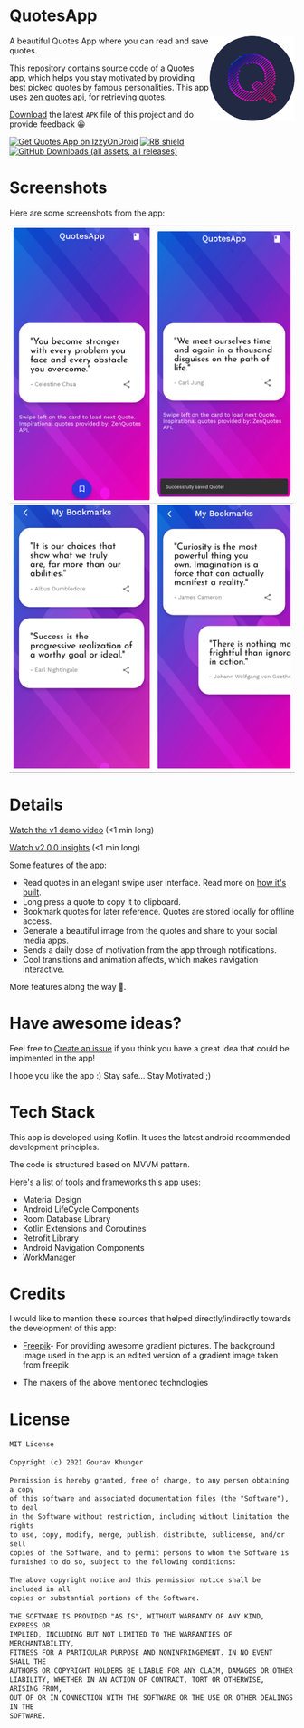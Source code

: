 # QuotesApp

<img alt = "QuotesApp Logo" src="https://raw.githubusercontent.com/gouravkhunger/QuotesApp/main/metadata/en-US/images/phoneScreenshots/logo.png" height="150px" width="150px" align="right"/>

A beautiful Quotes App where you can read and save quotes.

This repository contains source code of a Quotes app, which helps you stay motivated by providing best picked quotes by famous personalities. This app uses [zen quotes](https://zenquotes.io) api, for retrieving quotes.

[Download][github] the latest `APK` file of this project and do provide feedback 😀

[![Get Quotes App on IzzyOnDroid](https://img.shields.io/endpoint?url=https://apt.izzysoft.de/fdroid/api/v1/shield/com.github.gouravkhunger.quotesapp)][izzysoft]
[![RB shield](https://shields.rbtlog.dev/simple/com.github.gouravkhunger.quotesapp)][rbshield]
[![GitHub Downloads (all assets, all releases)](https://img.shields.io/github/downloads/gouravkhunger/quotesapp/total)][github]

[izzysoft]: https://apt.izzysoft.de/fdroid/index/apk/com.github.gouravkhunger.quotesapp
[github]: https://github.com/gouravkhunger/QuotesApp/releases/latest
[rbshield]: https://shields.rbtlog.dev/com.github.gouravkhunger.quotesapp

# Screenshots
Here are some screenshots from the app:

| ![first](https://raw.githubusercontent.com/gouravkhunger/QuotesApp/main/metadata/en-US/images/phoneScreenshots/01.png)   | ![second](https://raw.githubusercontent.com/gouravkhunger/QuotesApp/main/metadata/en-US/images/phoneScreenshots/02.png)  |
|---------------------------------|---------------------------------|
| ![third](https://raw.githubusercontent.com/gouravkhunger/QuotesApp/main/metadata/en-US/images/phoneScreenshots/03.png) | ![fourth](https://raw.githubusercontent.com/gouravkhunger/QuotesApp/main/metadata/en-US/images/phoneScreenshots/04.png) |

# Details
[Watch the v1 demo video](https://youtu.be/9Kl6WDmTK8g) (<1 min long)

[Watch v2.0.0 insights](https://youtu.be/LSr1D_D1vEA) (<1 min long)

Some features of the app:

- Read quotes in an elegant swipe user interface. Read more on [how it's built](https://genicsblog.com/swipe-animation-on-a-cardview-android).
- Long press a quote to copy it to clipboard.
- Bookmark quotes for later reference. Quotes are stored locally for offline access.
- Generate a beautiful image from the quotes and share to your social media apps.
- Sends a daily dose of motivation from the app through notifications.
- Cool transitions and animation affects, which makes navigation interactive.

More features along the way 🚀.

# Have awesome ideas?
Feel free to [Create an issue](https://github.com/gouravkhunger/QuotesApp/issues/new)
if you think you have a great idea that could be implmented in the app!

I hope you like the app :)
Stay safe... Stay Motivated ;)

# Tech Stack
This app is developed using Kotlin. It uses the latest android recommended development principles.

The code is structured based on MVVM pattern.

Here's a list of tools and frameworks this app uses:

- Material Design
- Android LifeCycle Components
- Room Database Library
- Kotlin Extensions and Coroutines
- Retrofit Library
- Android Navigation Components
- WorkManager

# Credits
I would like to mention these sources that helped directly/indirectly towards
the development of this app:

- <a href="http://www.freepik.com">Freepik</a>- For providing awesome gradient pictures.
The background image used in the app is an edited version of a gradient image taken from freepik
  
- The makers of the above mentioned technologies

# License

```
MIT License

Copyright (c) 2021 Gourav Khunger

Permission is hereby granted, free of charge, to any person obtaining a copy
of this software and associated documentation files (the "Software"), to deal
in the Software without restriction, including without limitation the rights
to use, copy, modify, merge, publish, distribute, sublicense, and/or sell
copies of the Software, and to permit persons to whom the Software is
furnished to do so, subject to the following conditions:

The above copyright notice and this permission notice shall be included in all
copies or substantial portions of the Software.

THE SOFTWARE IS PROVIDED "AS IS", WITHOUT WARRANTY OF ANY KIND, EXPRESS OR
IMPLIED, INCLUDING BUT NOT LIMITED TO THE WARRANTIES OF MERCHANTABILITY,
FITNESS FOR A PARTICULAR PURPOSE AND NONINFRINGEMENT. IN NO EVENT SHALL THE
AUTHORS OR COPYRIGHT HOLDERS BE LIABLE FOR ANY CLAIM, DAMAGES OR OTHER
LIABILITY, WHETHER IN AN ACTION OF CONTRACT, TORT OR OTHERWISE, ARISING FROM,
OUT OF OR IN CONNECTION WITH THE SOFTWARE OR THE USE OR OTHER DEALINGS IN THE
SOFTWARE.
```
